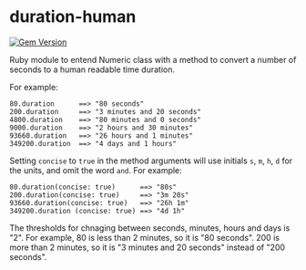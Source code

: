 # duration-human

[![Gem Version](https://badge.fury.io/rb/duration-human.svg)](https://badge.fury.io/rb/duration-human)

Ruby module to entend Numeric class with a method to convert a number of seconds to a human readable time duration.

For example:

```
80.duration      ==> "80 seconds"
200.duration     ==> "3 minutes and 20 seconds"
4800.duration    ==> "80 minutes and 0 seconds"
9000.duration    ==> "2 hours and 30 minutes"
93660.duration   ==> "26 hours and 1 minutes"
349200.duration  ==> "4 days and 1 hours"
```

Setting `concise` to `true` in the method arguments will use initials `s`, `m`, `h`, `d` for the units, and omit the word `and`. For example:

```
80.duration(concise: true)      ==> "80s"
200.duration(concise: true)     ==> "3m 20s"
93660.duration(concise: true)   ==> "26h 1m"
349200.duration (concise: true) ==> "4d 1h"
```

The thresholds for chnaging between seconds, minutes, hours and days is "2". For example, 80 is less than 2 minutes, so it is "80 seconds". 200 is more than 2 minutes, so it is "3 minutes and 20 seconds" instead of "200 seconds".
